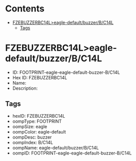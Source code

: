 



Contents
========

* [FZEBUZZERBC14L>eagle-default/buzzer/B/C14L](#fzebuzzerbc14leagle-defaultbuzzerbc14l)
	* [Tags](#tags)

# FZEBUZZERBC14L>eagle-default/buzzer/B/C14L

- ID: FOOTPRINT-eagle-eagle-default-buzzer-B/C14L
- Hex ID: FZEBUZZERBC14L
- Name: 
- Description: 

## Tags

- hexID: FZEBUZZERBC14L
- oompType: FOOTPRINT
- oompSize: eagle
- oompColor: eagle-default
- oompDesc: buzzer
- oompIndex: B/C14L
- oompName: eagle-default/buzzer/B/C14L
- oompID: FOOTPRINT-eagle-eagle-default-buzzer-B/C14L
